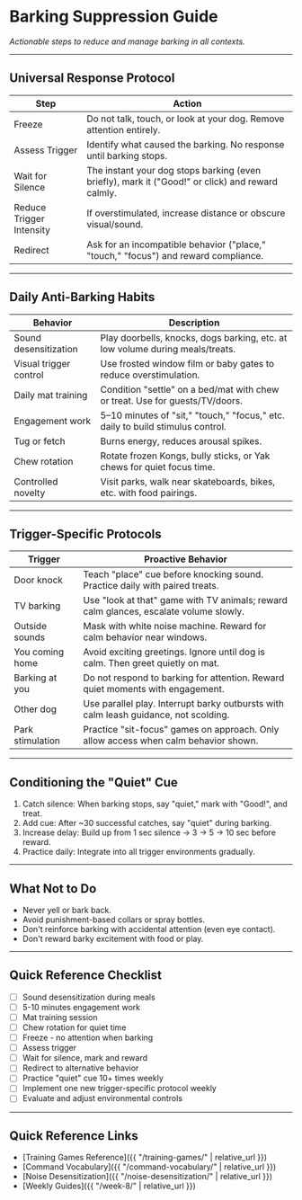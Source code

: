 # Barking Suppression Guide
*Actionable steps to reduce and manage barking in all contexts.*

---

## Universal Response Protocol
| Step | Action |
|------|--------|
| Freeze | Do not talk, touch, or look at your dog. Remove attention entirely. |
| Assess Trigger | Identify what caused the barking. No response until barking stops. |
| Wait for Silence | The instant your dog stops barking (even briefly), mark it ("Good!" or click) and reward calmly. |
| Reduce Trigger Intensity | If overstimulated, increase distance or obscure visual/sound. |
| Redirect | Ask for an incompatible behavior ("place," "touch," "focus") and reward compliance. |

---

## Daily Anti-Barking Habits
| Behavior | Description |
|----------|-------------|
| Sound desensitization | Play doorbells, knocks, dogs barking, etc. at low volume during meals/treats. |
| Visual trigger control | Use frosted window film or baby gates to reduce overstimulation. |
| Daily mat training | Condition "settle" on a bed/mat with chew or treat. Use for guests/TV/doors. |
| Engagement work | 5–10 minutes of "sit," "touch," "focus," etc. daily to build stimulus control. |
| Tug or fetch | Burns energy, reduces arousal spikes. |
| Chew rotation | Rotate frozen Kongs, bully sticks, or Yak chews for quiet focus time. |
| Controlled novelty | Visit parks, walk near skateboards, bikes, etc. with food pairings. |

---

## Trigger-Specific Protocols
| Trigger | Proactive Behavior |
|---------|-------------------|
| Door knock | Teach "place" cue before knocking sound. Practice daily with paired treats. |
| TV barking | Use "look at that" game with TV animals; reward calm glances, escalate volume slowly. |
| Outside sounds | Mask with white noise machine. Reward for calm behavior near windows. |
| You coming home | Avoid exciting greetings. Ignore until dog is calm. Then greet quietly on mat. |
| Barking at you | Do not respond to barking for attention. Reward quiet moments with engagement. |
| Other dog | Use parallel play. Interrupt barky outbursts with calm leash guidance, not scolding. |
| Park stimulation | Practice "sit-focus" games on approach. Only allow access when calm behavior shown. |

---

## Conditioning the "Quiet" Cue
1. Catch silence: When barking stops, say "quiet," mark with "Good!", and treat.
2. Add cue: After ~30 successful catches, say "quiet" during barking.
3. Increase delay: Build up from 1 sec silence → 3 → 5 → 10 sec before reward.
4. Practice daily: Integrate into all trigger environments gradually.

---

## What Not to Do
- Never yell or bark back.
- Avoid punishment-based collars or spray bottles.
- Don't reinforce barking with accidental attention (even eye contact).
- Don't reward barky excitement with food or play.

---

## Quick Reference Checklist
- [ ] Sound desensitization during meals
- [ ] 5-10 minutes engagement work
- [ ] Mat training session
- [ ] Chew rotation for quiet time
- [ ] Freeze - no attention when barking
- [ ] Assess trigger
- [ ] Wait for silence, mark and reward
- [ ] Redirect to alternative behavior
- [ ] Practice "quiet" cue 10+ times weekly
- [ ] Implement one new trigger-specific protocol weekly
- [ ] Evaluate and adjust environmental controls

---

## Quick Reference Links
- [Training Games Reference]({{ "/training-games/" | relative_url }})
- [Command Vocabulary]({{ "/command-vocabulary/" | relative_url }})
- [Noise Desensitization]({{ "/noise-desensitization/" | relative_url }})
- [Weekly Guides]({{ "/week-8/" | relative_url }}) 